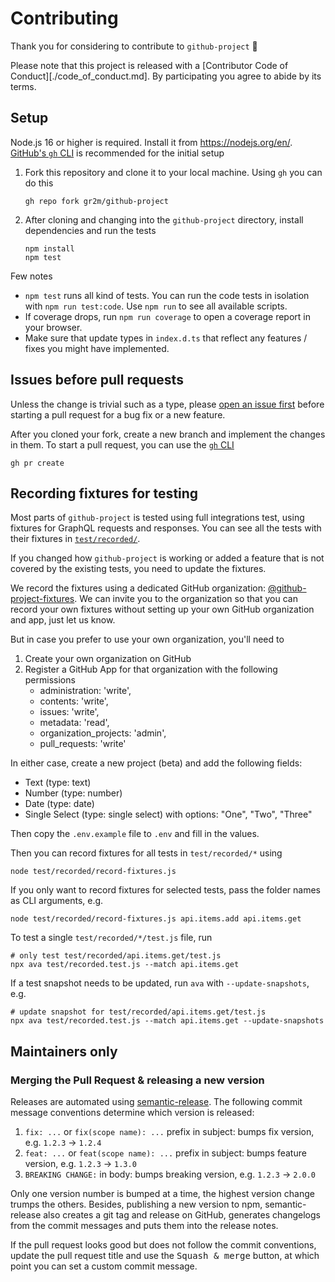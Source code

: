 # Contributing

Thank you for considering to contribute to `github-project` 💖

Please note that this project is released with a [Contributor Code of Conduct][./code_of_conduct.md].
By participating you agree to abide by its terms.

## Setup

Node.js 16 or higher is required. Install it from https://nodejs.org/en/. [GitHub's `gh` CLI](https://cli.github.com/) is recommended for the initial setup

1. Fork this repository and clone it to your local machine. Using `gh` you can do this

   ```
   gh repo fork gr2m/github-project
   ```

2. After cloning and changing into the `github-project` directory, install dependencies and run the tests

   ```
   npm install
   npm test
   ```

Few notes

- `npm test` runs all kind of tests. You can run the code tests in isolation with `npm run test:code`. Use `npm run` to see all available scripts.
- If coverage drops, run `npm run coverage` to open a coverage report in your browser.
- Make sure that update types in `index.d.ts` that reflect any features / fixes you might have implemented.

## Issues before pull requests

Unless the change is trivial such as a type, please [open an issue first](https://github.com/gr2m/github-project/issues/new) before starting a pull request for a bug fix or a new feature.

After you cloned your fork, create a new branch and implement the changes in them. To start a pull request, you can use the [`gh` CLI](https://cli.github.com/)

```
gh pr create
```

## Recording fixtures for testing

Most parts of `github-project` is tested using full integrations test, using fixtures for GraphQL requests and responses. You can see all the tests with their fixtures in [`test/recorded/`](test/recorded/).

If you changed how `github-project` is working or added a feature that is not covered by the existing tests, you need to update the fixtures.

We record the fixtures using a dedicated GitHub organization: [@github-project-fixtures](https://github.com/github-project-fixtures/). We can invite you to the organization so that you can record your own fixtures without setting up your own GitHub organization and app, just let us know.

But in case you prefer to use your own organization, you'll need to

1. Create your own organization on GitHub
2. Register a GitHub App for that organization with the following permissions
   - administration: 'write',
   - contents: 'write',
   - issues: 'write',
   - metadata: 'read',
   - organization_projects: 'admin',
   - pull_requests: 'write'

In either case, create a new project (beta) and add the following fields:

- Text (type: text)
- Number (type: number)
- Date (type: date)
- Single Select (type: single select) with options: "One", "Two", "Three"

Then copy the `.env.example` file to `.env` and fill in the values.

Then you can record fixtures for all tests in `test/recorded/*` using

```
node test/recorded/record-fixtures.js
```

If you only want to record fixtures for selected tests, pass the folder names as CLI arguments, e.g.

```
node test/recorded/record-fixtures.js api.items.add api.items.get
```

To test a single `test/recorded/*/test.js` file, run

```
# only test test/recorded/api.items.get/test.js
npx ava test/recorded.test.js --match api.items.get
```

If a test snapshot needs to be updated, run `ava` with `--update-snapshots`, e.g.

```
# update snapshot for test/recorded/api.items.get/test.js
npx ava test/recorded.test.js --match api.items.get --update-snapshots
```

## Maintainers only

### Merging the Pull Request & releasing a new version

Releases are automated using [semantic-release](https://github.com/semantic-release/semantic-release).
The following commit message conventions determine which version is released:

1. `fix: ...` or `fix(scope name): ...` prefix in subject: bumps fix version, e.g. `1.2.3` → `1.2.4`
2. `feat: ...` or `feat(scope name): ...` prefix in subject: bumps feature version, e.g. `1.2.3` → `1.3.0`
3. `BREAKING CHANGE:` in body: bumps breaking version, e.g. `1.2.3` → `2.0.0`

Only one version number is bumped at a time, the highest version change trumps the others.
Besides, publishing a new version to npm, semantic-release also creates a git tag and release
on GitHub, generates changelogs from the commit messages and puts them into the release notes.

If the pull request looks good but does not follow the commit conventions, update the pull request title and use the <kbd>Squash & merge</kbd> button, at which point you can set a custom commit message.
